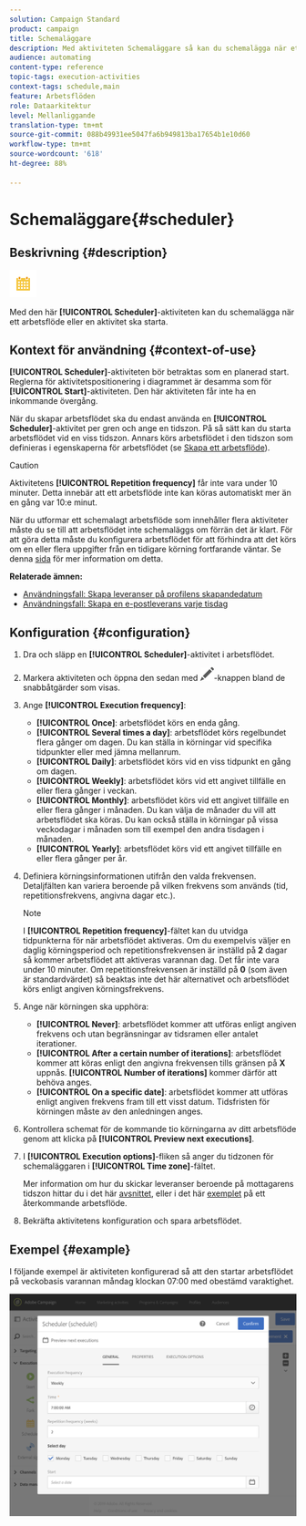 ```yaml
---
solution: Campaign Standard
product: campaign
title: Schemaläggare
description: Med aktiviteten Schemaläggare så kan du schemalägga när ett arbetsflöde eller en aktivitet ska starta.
audience: automating
content-type: reference
topic-tags: execution-activities
context-tags: schedule,main
feature: Arbetsflöden
role: Dataarkitektur
level: Mellanliggande
translation-type: tm+mt
source-git-commit: 088b49931ee5047fa6b949813ba17654b1e10d60
workflow-type: tm+mt
source-wordcount: '618'
ht-degree: 88%

---
```



# Schemaläggare{#scheduler}

## Beskrivning {#description}

![](assets/scheduler.png)

Med den här **[!UICONTROL Scheduler]**-aktiviteten kan du schemalägga när ett arbetsflöde eller en aktivitet ska starta.

## Kontext för användning {#context-of-use}

**[!UICONTROL Scheduler]**-aktiviteten bör betraktas som en planerad start.  Reglerna för aktivitetspositionering i diagrammet är desamma som för **[!UICONTROL Start]**-aktiviteten.  Den här aktiviteten får inte ha en inkommande övergång.

När du skapar arbetsflödet ska du endast använda en **[!UICONTROL Scheduler]**-aktivitet per gren och ange en tidszon.  På så sätt kan du starta arbetsflödet vid en viss tidszon. Annars körs arbetsflödet i den tidszon som definieras i egenskaperna för arbetsflödet (se [Skapa ett arbetsflöde](../../automating/using/building-a-workflow.md)).

>[!CAUTION]
>
>Aktivitetens **[!UICONTROL Repetition frequency]** får inte vara under 10 minuter.  Detta innebär att ett arbetsflöde inte kan köras automatiskt mer än en gång var 10:e minut.

När du utformar ett schemalagt arbetsflöde som innehåller flera aktiviteter måste du se till att arbetsflödet inte schemaläggs om förrän det är klart. För att göra detta måste du konfigurera arbetsflödet för att förhindra att det körs om en eller flera uppgifter från en tidigare körning fortfarande väntar. Se denna [sida](../../automating/using/scheduled-workflows-execution.md) för mer information om detta.

**Relaterade ämnen:**

* [Användningsfall: Skapa leveranser på profilens skapandedatum](../../automating/using/workflow-creation-date-query.md)
* [Användningsfall: Skapa en e-postleverans varje tisdag](../../automating/using/workflow-weekly-offer.md)

## Konfiguration {#configuration}

1. Dra och släpp en **[!UICONTROL Scheduler]**-aktivitet i arbetsflödet.
1. Markera aktiviteten och öppna den sedan med ![](assets/edit_darkgrey-24px.png)-knappen bland de snabbåtgärder som visas.
1. Ange **[!UICONTROL Execution frequency]**:

   * **[!UICONTROL Once]**: arbetsflödet körs en enda gång.
   * **[!UICONTROL Several times a day]**: arbetsflödet körs regelbundet flera gånger om dagen.  Du kan ställa in körningar vid specifika tidpunkter eller med jämna mellanrum.
   * **[!UICONTROL Daily]**: arbetsflödet körs vid en viss tidpunkt en gång om dagen.
   * **[!UICONTROL Weekly]**: arbetsflödet körs vid ett angivet tillfälle en eller flera gånger i veckan.
   * **[!UICONTROL Monthly]**: arbetsflödet körs vid ett angivet tillfälle en eller flera gånger i månaden.  Du kan välja de månader du vill att arbetsflödet ska köras.  Du kan också ställa in körningar på vissa veckodagar i månaden som till exempel den andra tisdagen i månaden.
   * **[!UICONTROL Yearly]**: arbetsflödet körs vid ett angivet tillfälle en eller flera gånger per år.

1. Definiera körningsinformationen utifrån den valda frekvensen.  Detaljfälten kan variera beroende på vilken frekvens som används (tid, repetitionsfrekvens, angivna dagar etc.).

   >[!NOTE]
   >
   >I **[!UICONTROL Repetition frequency]**-fältet kan du utvidga tidpunkterna för när arbetsflödet aktiveras.  Om du exempelvis väljer en daglig körningsperiod och repetitionsfrekvensen är inställd på **2** dagar så kommer arbetsflödet att aktiveras varannan dag.  Det får inte vara under 10 minuter.  Om repetitionsfrekvensen är inställd på **0** (som även är standardvärdet) så beaktas inte det här alternativet och arbetsflödet körs enligt angiven körningsfrekvens.

1. Ange när körningen ska upphöra:

   * **[!UICONTROL Never]**: arbetsflödet kommer att utföras enligt angiven frekvens och utan begränsningar av tidsramen eller antalet iterationer.
   * **[!UICONTROL After a certain number of iterations]**: arbetsflödet kommer att köras enligt den angivna frekvensen tills gränsen på **X** uppnås.  **[!UICONTROL Number of iterations]** kommer därför att behöva anges.
   * **[!UICONTROL On a specific date]**: arbetsflödet kommer att utföras enligt angiven frekvens fram till ett visst datum.  Tidsfristen för körningen måste av den anledningen anges.

1. Kontrollera schemat för de kommande tio körningarna av ditt arbetsflöde genom att klicka på **[!UICONTROL Preview next executions]**.

1. I **[!UICONTROL Execution options]**-fliken så anger du tidzonen för schemaläggaren i **[!UICONTROL Time zone]**-fältet.

   Mer information om hur du skickar leveranser beroende på mottagarens tidszon hittar du i det här [avsnittet](../../sending/using/sending-messages-at-the-recipient-s-time-zone.md), eller i det här [exemplet](../../automating/using/recurring-push-notifications.md) på ett återkommande arbetsflöde.

1. Bekräfta aktivitetens konfiguration och spara arbetsflödet.

## Exempel {#example}

I följande exempel är aktiviteten konfigurerad så att den startar arbetsflödet på veckobasis varannan måndag klockan 07:00 med obestämd varaktighet.

![](assets/wkf_scheduler_example.png)

